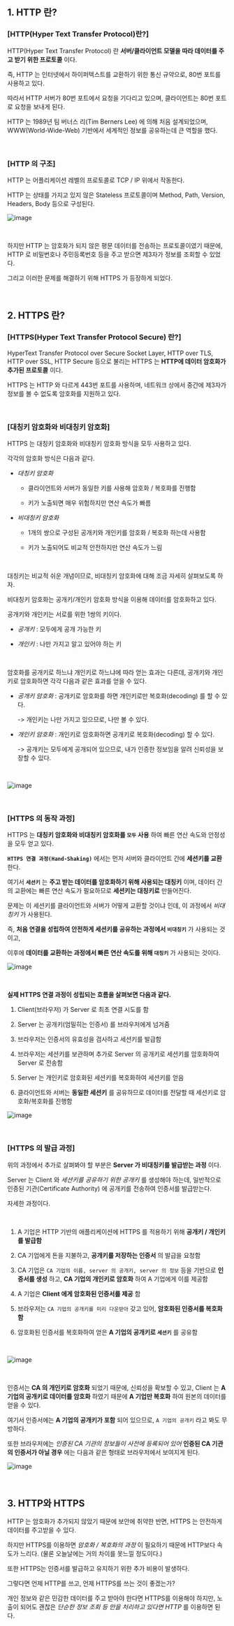## 1. HTTP 란?

### [HTTP(Hyper Text Transfer Protocol)란?]

HTTP(Hyper Text Transfer Protocol) 란 **서버/클라이언트 모델을 따라 데이터를 주고 받기 위한 프로토콜** 이다.

즉, HTTP 는 인터넷에서 하이퍼텍스트를 교환하기 위한 통신 규약으로, 80번 포트를 사용하고 있다.

따라서 HTTP 서버가 80번 포트에서 요청을 기다리고 있으며, 클라이언트는 80번 포트로 요청을 보내게 된다.

HTTP 는 1989년 팀 버너스 리(Tim Berners Lee) 에 의해 처음 설계되었으며, WWW(World-Wide-Web) 기반에서 세계적인 정보를 공유하는데 큰 역할을 했다.

<br>


### [HTTP 의 구조]

HTTP 는 어플리케이션 레벨의 프로토콜로 TCP / IP 위에서 작동한다.

HTTP 는 상태를 가지고 있지 않은 Stateless 프로토콜이며 Method, Path, Version, Headers, Body 등으로 구성된다.

![image](https://github.com/lielocks/WIL/assets/107406265/1e7bde78-9fa8-40f1-af6e-903e69e06c86)

<br>


하지만 HTTP 는 암호화가 되지 않은 평문 데이터를 전송하는 프로토콜이였기 때문에, HTTP 로 비밀번호나 주민등록번호 등을 주고 받으면 제3자가 정보를 조회할 수 있었다.

그리고 이러한 문제를 해결하기 위해 HTTPS 가 등장하게 되었다.

<br>


## 2. HTTPS 란?

### [HTTPS(Hyper Text Transfer Protocol Secure) 란?]

HyperText Transfer Protocol over Secure Socket Layer, HTTP over TLS, HTTP over SSL, HTTP Secure 등으로 불리는 HTTPS 는 **HTTP에 데이터 암호화가 추가된 프로토콜** 이다.

HTTPS 는 HTTP 와 다르게 443번 포트를 사용하며, 네트워크 상에서 중간에 제3자가 정보를 볼 수 없도록 암호화를 지원하고 있다.

<br>


### [대칭키 암호화와 비대칭키 암호화]

HTTPS 는 대칭키 암호화와 비대칭키 암호화 방식을 모두 사용하고 있다.

각각의 암호화 방식은 다음과 같다.

+ *대칭키 암호화*

  + 클라이언트와 서버가 동일한 키를 사용해 암호화 / 복호화를 진행함
 
  + 키가 노출되면 매우 위험하지만 연산 속도가 빠름

+ *비대칭키 암호화*

  + 1개의 쌍으로 구성된 공개키와 개인키를 암호화 / 복호화 하는데 사용함
 
  + 키가 노출되어도 비교적 안전하지만 연산 속도가 느림

<br>


대칭키는 비교적 쉬운 개념이므로, 비대칭키 암호화에 대해 조금 자세히 살펴보도록 하자.

비대칭키 암호화는 공개키/개인키 암호화 방식을 이용해 데이터를 암호화하고 있다. 

공개키와 개인키는 서로를 위한 1쌍의 키이다.

+ *공개키* : 모두에게 공개 가능한 키

+ *개인키* : 나만 가지고 알고 있어야 하는 키

<br>


암호화를 공개키로 하느냐 개인키로 하느냐에 따라 얻는 효과는 다른데, 공개키와 개인키로 암호화하면 각각 다음과 같은 효과를 얻을 수 있다.

+ *공개키 암호화* : 공개키로 암호화를 하면 개인키로만 복호화(decoding) 를 할 수 있다.

  -> 개인키는 나만 가지고 있으므로, 나만 볼 수 있다.

+ *개인키 암호화* : 개인키로 암호화하면 공개키로 복호화(decoding) 할 수 있다.

  -> 공개키는 모두에게 공개되어 있으므로, 내가 인증한 정보임을 알려 신뢰성을 보장할 수 있다.

<br>


![image](https://github.com/lielocks/WIL/assets/107406265/88b4348d-d129-4423-bfd4-2ac1ea027811)

<br>


### [HTTPS 의 동작 과정]

HTTPS 는 **대칭키 암호화와 비대칭키 암호화를 `모두` 사용** 하여 빠른 연산 속도와 안정성을 모두 얻고 있다.

**`HTTPS 연결 과정(Hand-Shaking)`** 에서는 먼저 서버와 클라이언트 간에 **세션키를 교환** 한다. 

여기서 **`세션키`** 는 **주고 받는 데이터를 암호화하기 위해 사용되는 대칭키** 이며, 데이터 간의 교환에는 빠른 연산 속도가 필요하므로 **세션키는 대칭키로** 만들어진다. 

문제는 이 세션키를 클라이언트와 서버가 어떻게 교환할 것이냐 인데, 이 과정에서 *비대칭키* 가 사용된다.

즉, **처음 연결을 성립하여 안전하게 세션키를 공유하는 과정에서 `비대칭키`** 가 사용되는 것이고, 

이후에 **데이터를 교환하는 과정에서 빠른 연산 속도를 위해 `대칭키`** 가 사용되는 것이다.

![image](https://github.com/lielocks/WIL/assets/107406265/d794e1a0-5dba-46fe-8a1d-acd36f260008)

<br>


**실제 HTTPS 연결 과정이 성립되는 흐름을 살펴보면 다음과 같다.**

1. Client(브라우저) 가 Server 로 최초 연결 시도를 함

2. Server 는 공개키(엄밀히는 인증서) 를 브라우저에게 넘겨줌

3. 브라우저는 인증서의 유효성을 검사하고 세션키를 발급함

4. 브라우저는 세션키를 보관하며 추가로 Server 의 공개키로 세션키를 암호화하여 Server 로 전송함

5. Server 는 개인키로 암호화된 세션키를 복호화하여 세션키를 얻음

6. 클라이언트와 서버는 **동일한 세션키** 를 공유하므로 데이터를 전달할 때 세션키로 암호화/복호화를 진행함

![image](https://github.com/lielocks/WIL/assets/107406265/a2e2b866-8238-491b-b802-24edc9045739)

<br>


### [HTTPS 의 발급 과정]

위의 과정에서 추가로 살펴봐야 할 부분은 **Server 가 비대칭키를 발급받는 과정** 이다.

Server 는 Client 와 *세션키를 공유하기 위한 공개키* 를 생성해야 하는데, 일반적으로 인증된 기관(Certificate Authority) 에 공개키를 전송하여 인증서를 발급받는다.

자세한 과정이다.

<br>


1. A 기업은 HTTP 기반의 애플리케이션에 HTTPS 를 적용하기 위해 **공개키 / 개인키를 발급함**

2. CA 기업에게 돈을 지불하고, **공개키를 저장하는 인증서** 의 발급을 요청함

3. CA 기업은 `CA 기업의 이름, server 의 공개키, server 의 정보` 등을 기반으로 **인증서를 생성** 하고, **CA 기업의 개인키로 암호화** 하여 A 기업에게 이를 제공함

4. A 기업은 **Client 에게 암호화된 인증서를 제공** 함

5. 브라우저는 `CA 기업의 공개키를 미리 다운받아` 갖고 있어, **암호화된 인증서를 복호화함**

6. 암호화된 인증서를 복호화하여 얻은 **A 기업의 공개키로 `세션키`** 를 공유함

<br>


![image](https://github.com/lielocks/WIL/assets/107406265/6407c6ba-6355-4807-8114-095fa5969229)

<br>


인증서는 **CA 의 개인키로 암호화** 되었기 때문에, 신뢰성을 확보할 수 있고, Client 는 **A 기업의 공개키로 데이터를 암호화** 하였기 때문에 **A 기업만 복호화** 하여 원본의 데이터를 얻을 수 있다. 

여기서 인증서에는 **A 기업의 공개키가 포함** 되어 있으므로, `A 기업의 공개키` 라고 봐도 무방하다. 

또한 브라우저에는 *인증된 CA 기관의 정보들이 사전에 등록되어 있어* **인증된 CA 기관의 인증서가 아닐 경우** 에는 다음과 같은 형태로 브라우저에서 보여지게 된다.

![image](https://github.com/lielocks/WIL/assets/107406265/e19e5172-03eb-41d7-8144-549046023db1)

<br>


## 3. HTTP와 HTTPS

HTTP 는 암호화가 추가되지 않았기 때문에 보안에 취약한 반면, HTTPS 는 안전하게 데이터를 주고받을 수 있다. 

하지만 HTTPS를 이용하면 *암호화 / 복호화의 과정* 이 필요하기 때문에 HTTP보다 속도가 느리다. (물론 오늘날에는 거의 차이를 못느낄 정도이다.) 

또한 HTTPS는 인증서를 발급하고 유지하기 위한 추가 비용이 발생하다.

그렇다면 언제 HTTP를 쓰고, 언제 HTTPS를 쓰는 것이 좋겠는가?

개인 정보와 같은 민감한 데이터를 주고 받아야 한다면 HTTPS를 이용해야 하지만, 노출이 되어도 괜찮은 *단순한 정보 조회 등 만을 처리하고 있다면 HTTP* 를 이용하면 된다.

